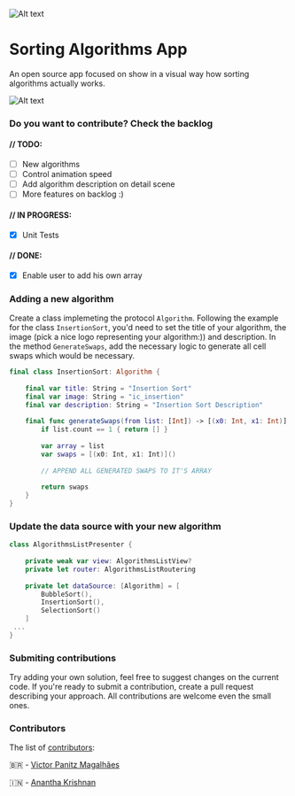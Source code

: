 ![Alt text](https://i.imgur.com/SaWlE8K.png)

# Sorting Algorithms App
An open source app focused on show in a visual way how sorting algorithms actually works.

![Alt text](https://i.imgur.com/CL9hL95.png)

### Do you want to contribute? Check the backlog

#### // TODO:
- [ ] New algorithms
- [ ] Control animation speed
- [ ] Add algorithm description on detail scene
- [ ] More features on backlog :)

#### // IN PROGRESS:
- [X] Unit Tests

#### // DONE:
- [X] Enable user to add his own array

### Adding a new algorithm

Create a class implemeting the protocol ```Algorithm```. Following the example for the class ```InsertionSort```, you'd need to set the title of your algorithm, the image (pick a nice logo representing your algorithm:)) and description. In the method ```GenerateSwaps```, add the necessary logic to generate all cell swaps which would be necessary.

```Swift 
final class InsertionSort: Algorithm {
    
    final var title: String = "Insertion Sort"
    final var image: String = "ic_insertion"
    final var description: String = "Insertion Sort Description"
    
    final func generateSwaps(from list: [Int]) -> [(x0: Int, x1: Int)] {
        if list.count == 1 { return [] }
        
        var array = list
        var swaps = [(x0: Int, x1: Int)]()
        
        // APPEND ALL GENERATED SWAPS TO IT'S ARRAY
        
        return swaps
    }
}
```

### Update the data source with your new algorithm

```Swift
class AlgorithmsListPresenter {
    
    private weak var view: AlgorithmsListView?
    private let router: AlgorithmsListRoutering
    
    private let dataSource: [Algorithm] = [
        BubbleSort(),
        InsertionSort(),
        SelectionSort()
    ]
 ...
}   
```

### Submiting contributions

Try adding your own solution, feel free to suggest changes on the current code. If you're ready to submit a contribution, create a pull request describing your approach. All contributions are welcome even the small ones.

### Contributors
The list of [contributors](https://github.com/victorpanitz/iOS-SortingAlgorithmsApp/graphs/contributors):

🇧🇷 - [Victor Panitz Magalhães](https://github.com/victorpanitz)

🇮🇳 - [Anantha Krishnan](https://github.com/AnanthaKrish)



